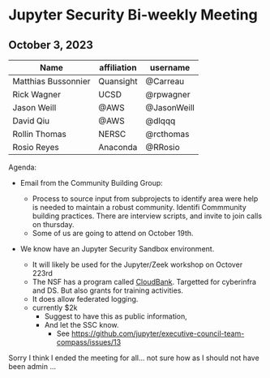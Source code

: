 # Jupyter Security Bi-weekly Meeting

## October 3, 2023

| Name               | affiliation| username    |
| -------------------| -----------|-------------|
| Matthias Bussonnier| Quansight  | @Carreau    |
| Rick Wagner        | UCSD       | @rpwagner   |
| Jason Weill        | @AWS       | @JasonWeill |
| David Qiu          | @AWS       | @dlqqq      |
| Rollin Thomas      | NERSC      | @rcthomas   |
| Rosio Reyes        | Anaconda   | @RRosio     |

Agenda:

* Email from the Community Building Group: 
   - Process to source input from subprojects to identify area were help is needed to maintain a robust community. Identifi Commmunity building practices. There are interview scripts, and invite to join calls on thursday.
   - Some of us are going to attend on October 19th.

* We know have an Jupyter Security Sandbox environment.
    * It will likely be used for the Jupyter/Zeek workshop on Octover 223rd
    * The NSF has a program called [CloudBank](https://www.cloudbank.org/). Targetted for cyberinfra and DS. But also grants for training activities.
    * It does allow federated logging.
    * currently $2k
        * Suggest to have this as public information, 
        * And let the SSC know.
            * See https://github.com/jupyter/executive-council-team-compass/issues/13

Sorry I think I ended the meeting for all... not sure how as I should not have been admin ...
